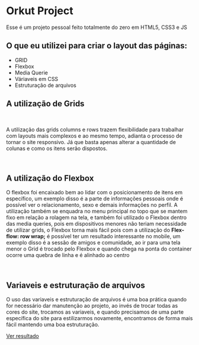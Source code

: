 <h1>Orkut Project</h1>

<p>Esse é um projeto pessoal feito totalmente do zero em HTML5, CSS3 e JS</p>
<h2>O que eu utilizei para criar o layout das páginas: </h2>

<ul>
  <li>GRID</li>
  <li>Flexbox</li>
  <li>Media Querie</li>
  <li>Váriaveis em CSS</li>
  <li>Estruturação de arquivos</li>
</ul>

<h2>A utilização de Grids</h2>
<br />

A utilização das grids columns e rows trazem flexibilidade para trabalhar com layouts mais complexos e ao mesmo tempo, adianta o processo de tornar o site responsivo. Já que basta apenas alterar a quantidade de colunas e como os itens serão dispostos.

<br />
<h2>A utilização do Flexbox</h2>
<p>O flexbox foi encaixado bem ao lidar com o posicionamento de itens em específico, um exemplo disso é a parte de informações pessoais onde é possível ver o relacionamento, sexo e demais informações no perfil. A utilização também se enquadra no menu principal no topo que se mantem fixo em relação a rolagem na tela, e também foi utilizado o Flexbox dentro das media queries, pois em dispositivos menores não teriam necessidade de utilizar grids, o Flexbox torna mais fácil pois com a utilização do <b>Flex-flow: row wrap;</b> é possível ter um resultado interessante no mobile, um exemplo disso é a sessão de amigos e comunidade, ao ir para uma tela menor o Grid é trocado pelo Flexbox e quando chega na ponta do container ocorre uma quebra de linha e é alinhado ao centro</p>
<br />

<h2>Variaveis e estruturação de arquivos</h2>
<p>O uso das variaveis e estruturação de arquivos é uma boa prática quando for necessário dar manutenção ao projeto, ao invés de trocar todas as cores do site, trocamos as variaveis, e quando precisamos de uma parte específica do site para estilizarmos novamente, encontramos de forma mais fácil mantendo uma boa estruturação.</p>

<a href="https://orkut-project.vercel.app">Ver resultado</a>

